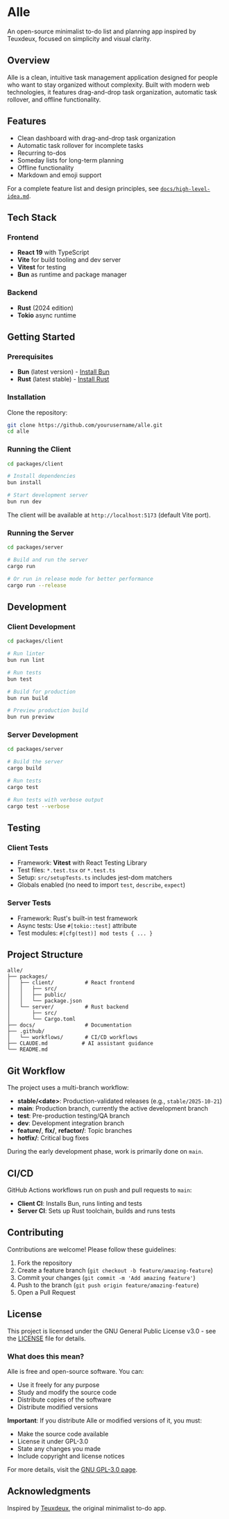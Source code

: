 # Alle

An open-source minimalist to-do list and planning app inspired by Teuxdeux, focused on simplicity and visual clarity.

## Overview

Alle is a clean, intuitive task management application designed for people who want to stay organized without complexity. Built with modern web technologies, it features drag-and-drop task organization, automatic task rollover, and offline functionality.

## Features

- Clean dashboard with drag-and-drop task organization
- Automatic task rollover for incomplete tasks
- Recurring to-dos
- Someday lists for long-term planning
- Offline functionality
- Markdown and emoji support

For a complete feature list and design principles, see [`docs/high-level-idea.md`](docs/high-level-idea.md).

## Tech Stack

### Frontend
- **React 19** with TypeScript
- **Vite** for build tooling and dev server
- **Vitest** for testing
- **Bun** as runtime and package manager

### Backend
- **Rust** (2024 edition)
- **Tokio** async runtime

## Getting Started

### Prerequisites

- **Bun** (latest version) - [Install Bun](https://bun.sh)
- **Rust** (latest stable) - [Install Rust](https://rustup.rs)

### Installation

Clone the repository:

```bash
git clone https://github.com/yourusername/alle.git
cd alle
```

### Running the Client

```bash
cd packages/client

# Install dependencies
bun install

# Start development server
bun run dev
```

The client will be available at `http://localhost:5173` (default Vite port).

### Running the Server

```bash
cd packages/server

# Build and run the server
cargo run

# Or run in release mode for better performance
cargo run --release
```

## Development

### Client Development

```bash
cd packages/client

# Run linter
bun run lint

# Run tests
bun test

# Build for production
bun run build

# Preview production build
bun run preview
```

### Server Development

```bash
cd packages/server

# Build the server
cargo build

# Run tests
cargo test

# Run tests with verbose output
cargo test --verbose
```

## Testing

### Client Tests
- Framework: **Vitest** with React Testing Library
- Test files: `*.test.tsx` or `*.test.ts`
- Setup: `src/setupTests.ts` includes jest-dom matchers
- Globals enabled (no need to import `test`, `describe`, `expect`)

### Server Tests
- Framework: Rust's built-in test framework
- Async tests: Use `#[tokio::test]` attribute
- Test modules: `#[cfg(test)] mod tests { ... }`

## Project Structure

```
alle/
├── packages/
│   ├── client/          # React frontend
│   │   ├── src/
│   │   ├── public/
│   │   └── package.json
│   └── server/          # Rust backend
│       ├── src/
│       └── Cargo.toml
├── docs/                # Documentation
├── .github/
│   └── workflows/       # CI/CD workflows
├── CLAUDE.md           # AI assistant guidance
└── README.md
```

## Git Workflow

The project uses a multi-branch workflow:

- **stable/\<date\>**: Production-validated releases (e.g., `stable/2025-10-21`)
- **main**: Production branch, currently the active development branch
- **test**: Pre-production testing/QA branch
- **dev**: Development integration branch
- **feature/**, **fix/**, **refactor/**: Topic branches
- **hotfix/**: Critical bug fixes

During the early development phase, work is primarily done on `main`.

## CI/CD

GitHub Actions workflows run on push and pull requests to `main`:

- **Client CI**: Installs Bun, runs linting and tests
- **Server CI**: Sets up Rust toolchain, builds and runs tests

## Contributing

Contributions are welcome! Please follow these guidelines:

1. Fork the repository
2. Create a feature branch (`git checkout -b feature/amazing-feature`)
3. Commit your changes (`git commit -m 'Add amazing feature'`)
4. Push to the branch (`git push origin feature/amazing-feature`)
5. Open a Pull Request

## License

This project is licensed under the GNU General Public License v3.0 - see the [LICENSE](LICENSE) file for details.

### What does this mean?

Alle is free and open-source software. You can:
- Use it freely for any purpose
- Study and modify the source code
- Distribute copies of the software
- Distribute modified versions

**Important**: If you distribute Alle or modified versions of it, you must:
- Make the source code available
- License it under GPL-3.0
- State any changes you made
- Include copyright and license notices

For more details, visit the [GNU GPL-3.0 page](https://www.gnu.org/licenses/gpl-3.0.en.html).

## Acknowledgments

Inspired by [Teuxdeux](https://teuxdeux.com), the original minimalist to-do app. 
